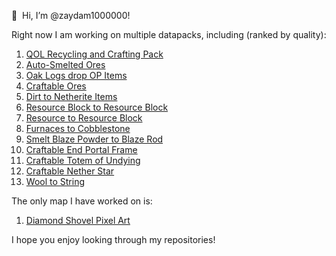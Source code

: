 👋 ‏‏‎ ‎Hi, I’m @zaydam1000000!

Right now I am working on multiple datapacks, including (ranked by quality):  
1. [QOL Recycling and Crafting Pack](https://github.com/zaydam1000000/qol_recycling_crafting_pack "QOL Recycling and Crafting Pack")  
2. [Auto-Smelted Ores](https://github.com/zaydam1000000/autosmelted_ores "Auto-Smelted Ores")  
3. [Oak Logs drop OP Items](https://github.com/zaydam1000000/oak_logs_drop_op_items "Oak Logs drop OP Items")  
4. [Craftable Ores](https://github.com/zaydam1000000/craftable_ores "Craftable Ores")  
5. [Dirt to Netherite Items](https://github.com/zaydam1000000/dirt_to_netherite_items "Dirt to Netherite Items")   
6. [Resource Block to Resource Block](https://github.com/zaydam1000000/resource_block_to_resource_block "Resource Block to Resource Block")  
7. [Resource to Resource Block](https://github.com/zaydam1000000/resource_to_resource_block "Resource to Resource Block")   
8. [Furnaces to Cobblestone](https://github.com/zaydam1000000/furnaces_to_cobble "Furnaces to Cobblestone")  
9. [Smelt Blaze Powder to Blaze Rod](https://github.com/zaydam1000000/smelt_blaze_powder_to_blaze_rod "Smelt Blaze Powder to Blaze Rod")  
10. [Craftable End Portal Frame](https://github.com/zaydam1000000/craftable_end_portal_frame "Craftable End Portal Frame")  
11. [Craftable Totem of Undying](https://github.com/zaydam1000000/craftable_totem_of_undying "Craftable Totem of Undying")  
12. [Craftable Nether Star](https://github.com/zaydam1000000/craftable_nether_star "Craftable Nether Star")  
13. [Wool to String](https://github.com/zaydam1000000/wool_to_string "Wool to String")  

The only map I have worked on is:  
1. [Diamond Shovel Pixel Art](https://github.com/zaydam1000000/diamond_shovel_pixel_art_map "Diamond Shovel Pixel Art")  

I hope you enjoy looking through my repositories!

